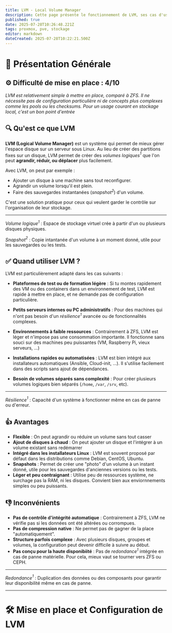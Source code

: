 ```yaml
---
title: LVM - Local Volume Manager
description: Cette page présente le fonctionnement de LVM, ses cas d'usage, ses avantages, ses limites, et dans quels contextes il peut être utilisé comme solution de stockage local.
published: true
date: 2025-07-28T10:26:48.221Z
tags: proxmox, pve, stockage
editor: markdown
dateCreated: 2025-07-28T10:22:21.500Z
---
```


# 📄 Présentation Générale

## ⚙️ Difficulté de mise en place : 4/10
*LVM est relativement simple à mettre en place, comparé à ZFS. Il ne nécessite pas de configuration particulière ni de concepts plus complexes comme les pools ou les checksums. Pour un usage courant en stockage local, c'est un bon point d'entrée*

## 🔍 Qu'est ce que LVM

**LVM (Logical Volume Manager)** est un système qui permet de mieux gérer l'espace disque sur un serveur sous Linux.
Au lieu de créer des partitions fixes sur un disque, LVM permet de créer des *volumes logiques$^1$* que l'on peut **agrandir, réduir, ou déplacer** plus facilement.

Avec LVM, on peut par exemple : 

* Ajouter un disque à une machine sans tout reconfigurer.
* Agrandir un volume lorsqu'il est plein.
* Faire des sauvegardes instantanées (*snapshot$^2$*) d'un volume.

C'est une solution pratique pour ceux qui veulent garder le contrôle sur l'organisation de leur stockage.

---

*Volume logique$^1$* : Espace de stockage virtuel crée à partir d'un ou plusieurs disques physiques.

*Snapshot$^2$* : Copie intantanée d'un volume à un moment donné, utile pour les sauvegardes ou les tests.

## ✅ Quand utiliser LVM ?

LVM est particulièrement adapté dans les cas suivants : 

* **Plateformes de test ou de formation légère** : Si tu montes rapidement des VM ou des containers dans un environnement de test, LVM est rapide à mettre en place, et ne demande pas de configuration particulière.

* **Petits serveurs internes ou PC administratifs** : Pour des machines qui n'ont pas besoin d'un *résilience$^1$* avancée ou de fonctionnalités complexes.

* **Environnements à faible ressources** : Contrairement à ZFS, LVM est léger et n'impose pas une consommation importante. Il fonctionne sans souci sur des machines peu puissantes (VM, Raspberry Pi, vieux serveurs, ...)

* **Installations rapides ou automatisées** : LVM est bien intégré aux installateurs automatiques (Ansible, Cloud-init, ...). Il s'utilise facilement dans des scripts sans ajout de dépendances.

* **Besoin de volumes séparés sans complexité** : Pour créer plusieurs volumes logiques bien séparés (`/home`, `/var`, `/srv`, etc).

---

*Résilience$^1$* : Capacité d'un système à fonctionner même en cas de panne ou d'erreur.

## 👍 Avantages

* **Flexible** : On peut agrandir ou réduire un volume sans tout casser
* **Ajout de disques à chaud** : On peut ajouter un disque et l'intégrer à un volume existant sans redémarrer
* **Intégré dans les installateurs Linux** : LVM est souvent proposé par défaut dans les distributions comme Debian, CentOS, Ubuntu.
* **Snapshots** : Permet de créer une "photo" d'un volume à un instant donné, utile pour les sauvegardes d'anciennes versions ou les tests.
* **Léger et peu contraignant** : Utilise peu de ressources système, ne surchage pas la RAM, ni les disques. Convient bien aux enviornnements simples ou peu puissants.

## 👎 Inconvénients

* **Pas de contrôle d'intégrité automatique** : Contrairement à ZFS, LVM ne vérifie pas si les données ont été altérées ou corrompues.
* **Pas de compression native** : Ne permet pas de gagner de la place "automatiquement".
* **Structure parfois complexe** : Avec plusieurs disques, groupes et volumes, la configuration peut devenir difficile à suivre au début.
* **Pas conçu pour la haute disponibiité** : Pas de *redondance$^1$* intégrée en cas de panne matérielle. Pour cela, mieux vaut se tourner vers ZFS ou CEPH.

---

*Redondance$^1$* : Duplication des données ou des composants pour garantir leur disponibilité même en cas de panne.

---

# 🛠️ Mise en place et Configuration de LVM

